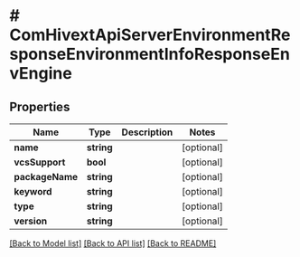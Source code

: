 # # ComHivextApiServerEnvironmentResponseEnvironmentInfoResponseEnvEngine

## Properties

Name | Type | Description | Notes
------------ | ------------- | ------------- | -------------
**name** | **string** |  | [optional]
**vcsSupport** | **bool** |  | [optional]
**packageName** | **string** |  | [optional]
**keyword** | **string** |  | [optional]
**type** | **string** |  | [optional]
**version** | **string** |  | [optional]

[[Back to Model list]](../../README.md#models) [[Back to API list]](../../README.md#endpoints) [[Back to README]](../../README.md)
